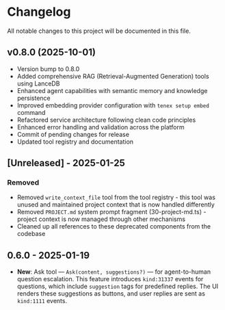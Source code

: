 # Changelog

All notable changes to this project will be documented in this file.

## v0.8.0 (2025-10-01)
- Version bump to 0.8.0
- Added comprehensive RAG (Retrieval-Augmented Generation) tools using LanceDB
- Enhanced agent capabilities with semantic memory and knowledge persistence
- Improved embedding provider configuration with `tenex setup embed` command
- Refactored service architecture following clean code principles
- Enhanced error handling and validation across the platform
- Commit of pending changes for release
- Updated tool registry and documentation

## [Unreleased] - 2025-01-25

### Removed
- Removed `write_context_file` tool from the tool registry - this tool was unused and maintained project context that is now handled differently
- Removed `PROJECT.md` system prompt fragment (30-project-md.ts) - project context is now managed through other mechanisms
- Cleaned up all references to these deprecated components from the codebase

## 0.6.0 - 2025-01-19

- **New**: Ask tool — `Ask(content, suggestions?)` — for agent-to-human question escalation. This feature introduces `kind:31337` events for questions, which include `suggestion` tags for predefined replies. The UI renders these suggestions as buttons, and user replies are sent as `kind:1111` events.